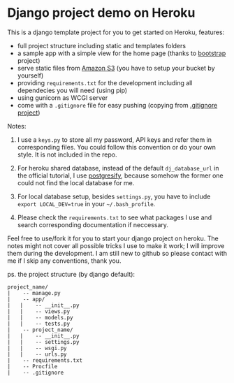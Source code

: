 # Django project demo on Heroku #

This is a django template project for you to get started on Heroku, features:

- full project structure including static and templates folders
- a sample app with a simple view for the home page (thanks to [bootstrap][1] project)
- serve static files from [Amazon S3][2] (you have to setup your bucket by yourself)
- providing `requirements.txt` for the development including all dependecies you will need (using pip)
- using gunicorn as WCGI server
- come with a `.gitignore` file for easy pushing (copying from [.gitignore project][3])

Notes:

1. I use a `keys.py` to store all my password, API keys and refer them in corresponding files. You could follow this convention or do your own style. It is not included in the repo.

2. For heroku shared database, instead of the default `dj_database_url` in the official tutorial, I use [postgresify][4], because somehow the former one could not find the local database for me.

3. For local database setup, besides `settings.py`, you have to include `export LOCAL_DEV=true` in your `~/.bash_profile`.

4. Please check the `requirements.txt` to see what packages I use and search corresponding documentation if neccessary.

Feel free to use/fork it for you to start your django project on heroku. The notes might not cover all possible tricks I use to make it work; I will improve them during the development. I am still new to github so please contact with me if I skip any conventions, thank you.

ps. the project structure (by django default):
	
	project_name/
	|    -- manage.py
	|    -- app/
	|	|    -- __init__.py
	|	|    -- views.py
	|	|    -- models.py
	|	|    -- tests.py
	|    -- project_name/
	|	|    -- __init__.py
	|	|    -- settings.py
	|	|    -- wsgi.py
	|	|    -- urls.py
	|    -- requirements.txt
	|    -- Procfile
	|    -- .gitignore


[1]: http://twitter.github.com/bootstrap/
[2]: http://aws.amazon.com/s3/
[3]: https://github.com/github/gitignore
[4]: https://github.com/rdegges/django-heroku-postgresify
